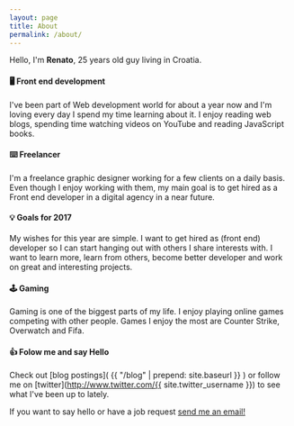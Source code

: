 ```yaml
---
layout: page
title: About
permalink: /about/
---
```

<div class="my-img-about"></div>

Hello, I'm **Renato**, 25 years old guy living in Croatia.

#### 🖥  Front end development

I've been part of Web development world for about a year now and I'm loving every day I spend my time learning about it. I enjoy reading web blogs, spending time watching videos on YouTube and reading JavaScript books.

#### ⌨️ Freelancer

I'm a freelance graphic designer working for a few clients on a daily basis. Even though I enjoy working with them, my main goal is to get hired as a Front end developer in a digital agency in a near future.

#### 💡 Goals for 2017

My wishes for this year are simple. I want to get hired as (front end) developer so I can start hanging out with others I share interests with. I want to learn more, learn from others, become better developer and work on great and interesting projects.

#### 🕹 Gaming

Gaming is one of the biggest parts of my life. I enjoy playing online games competing with other people. Games I enjoy the most are Counter Strike, Overwatch and Fifa.

#### 👍 Folow me and say Hello

Check out [blog postings]( {{ "/blog" | prepend: site.baseurl }} ) or follow me on [twitter](http://www.twitter.com/{{ site.twitter_username }}) to see what I've been up to lately.

If you want to say hello or have a job request <a href="mailto:{{ site.email }}">send me an email!</a>
